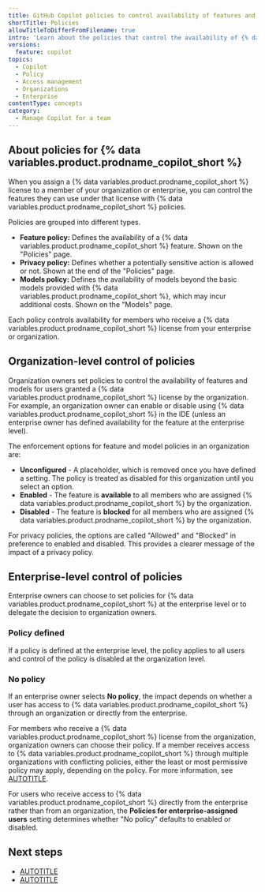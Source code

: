 ```yaml
---
title: GitHub Copilot policies to control availability of features and models
shortTitle: Policies
allowTitleToDifferFromFilename: true
intro: 'Learn about the policies that control the availability of {% data variables.product.prodname_copilot %} features and models for users granted a license through your organization or an organization in your enterprise.'
versions:
  feature: copilot
topics:
  - Copilot
  - Policy
  - Access management
  - Organizations
  - Enterprise
contentType: concepts
category: 
  - Manage Copilot for a team
---
```


## About policies for {% data variables.product.prodname_copilot_short %}

When you assign a {% data variables.product.prodname_copilot_short %} license to a member of your organization or enterprise, you can control the features they can use under that license with {% data variables.product.prodname_copilot_short %} policies.

Policies are grouped into different types.

* **Feature policy:** Defines the availability of a {% data variables.product.prodname_copilot_short %} feature. Shown on the "Policies" page.
* **Privacy policy:** Defines whether a potentially sensitive action is allowed or not. Shown at the end of the "Policies" page.
* **Models policy:** Defines the availability of models beyond the basic models provided with {% data variables.product.prodname_copilot_short %}, which may incur additional costs. Shown on the "Models" page.

Each policy controls availability for members who receive a {% data variables.product.prodname_copilot_short %} license from your enterprise or organization.

## Organization-level control of policies

Organization owners set policies to control the availability of features and models for users granted a {% data variables.product.prodname_copilot_short %} license by the organization. For example, an organization owner can enable or disable using {% data variables.product.prodname_copilot_short %} in the IDE (unless an enterprise owner has defined availability for the feature at the enterprise level).

The enforcement options for feature and model policies in an organization are:

* **Unconfigured** - A placeholder, which is removed once you have defined a setting. The policy is treated as disabled for this organization until you select an option.
* **Enabled** - The feature is **available** to all members who are assigned {% data variables.product.prodname_copilot_short %} by the organization.
* **Disabled** - The feature is **blocked** for all members who are assigned {% data variables.product.prodname_copilot_short %} by the organization.

For privacy policies, the options are called "Allowed" and "Blocked" in preference to enabled and disabled. This provides a clearer message of the impact of a privacy policy.

## Enterprise-level control of policies

Enterprise owners can choose to set policies for {% data variables.product.prodname_copilot_short %} at the enterprise level or to delegate the decision to organization owners.

### Policy defined

If a policy is defined at the enterprise level, the policy applies to all users and control of the policy is disabled at the organization level.

### No policy

If an enterprise owner selects **No policy**, the impact depends on whether a user has access to {% data variables.product.prodname_copilot_short %} through an organization or directly from the enterprise.

For members who receive a {% data variables.product.prodname_copilot_short %} license from the organization, organization owners can choose their policy. If a member receives access to {% data variables.product.prodname_copilot_short %} through multiple organizations with conflicting policies, either the least or most permissive policy may apply, depending on the policy. For more information, see [AUTOTITLE](/copilot/reference/feature-availability-enterprise).

For users who receive access to {% data variables.product.prodname_copilot_short %} directly from the enterprise rather than from an organization, the **Policies for enterprise-assigned users** setting determines whether "No policy" defaults to enabled or disabled.

## Next steps

* [AUTOTITLE](/copilot/how-tos/administer/organizations/managing-policies-for-copilot-in-your-organization)
* [AUTOTITLE](/copilot/how-tos/administer/enterprises/managing-policies-and-features-for-copilot-in-your-enterprise)

